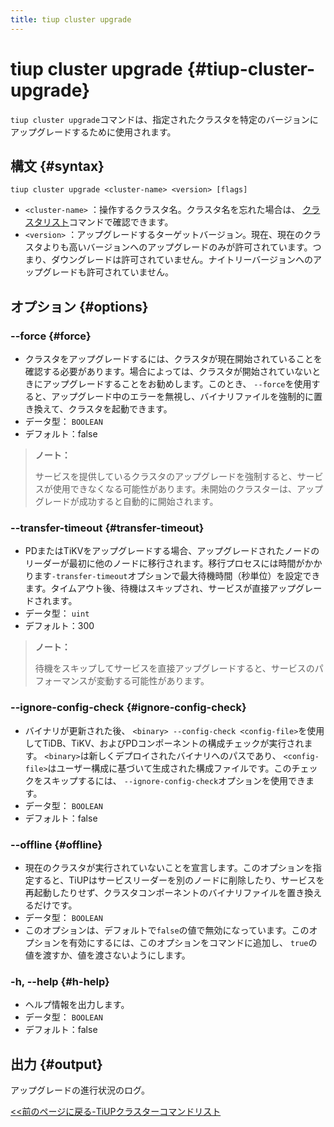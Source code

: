 ```yaml
---
title: tiup cluster upgrade
---
```


# tiup cluster upgrade {#tiup-cluster-upgrade}

`tiup cluster upgrade`コマンドは、指定されたクラスタを特定のバージョンにアップグレードするために使用されます。

## 構文 {#syntax}

```shell
tiup cluster upgrade <cluster-name> <version> [flags]
```

-   `<cluster-name>` ：操作するクラスタ名。クラスタ名を忘れた場合は、 [クラスタリスト](/tiup/tiup-component-cluster-list.md)コマンドで確認できます。
-   `<version>` ：アップグレードするターゲットバージョン。現在、現在のクラスタよりも高いバージョンへのアップグレードのみが許可されています。つまり、ダウングレードは許可されていません。ナイトリーバージョンへのアップグレードも許可されていません。

## オプション {#options}

### &#x20;--force {#force}

-   クラスタをアップグレードするには、クラスタが現在開始されていることを確認する必要があります。場合によっては、クラスタが開始されていないときにアップグレードすることをお勧めします。このとき、 `--force`を使用すると、アップグレード中のエラーを無視し、バイナリファイルを強制的に置き換えて、クラスタを起動できます。
-   データ型： `BOOLEAN`
-   デフォルト：false

> **ノート：**
>
> サービスを提供しているクラスタのアップグレードを強制すると、サービスが使用できなくなる可能性があります。未開始のクラスターは、アップグレードが成功すると自動的に開始されます。

### --transfer-timeout {#transfer-timeout}

-   PDまたはTiKVをアップグレードする場合、アップグレードされたノードのリーダーが最初に他のノードに移行されます。移行プロセスには時間がかかります`-transfer-timeout`オプションで最大待機時間（秒単位）を設定できます。タイムアウト後、待機はスキップされ、サービスが直接アップグレードされます。
-   データ型： `uint`
-   デフォルト：300

> **ノート：**
>
> 待機をスキップしてサービスを直接アップグレードすると、サービスのパフォーマンスが変動する可能性があります。

### --ignore-config-check {#ignore-config-check}

-   バイナリが更新された後、 `<binary> --config-check <config-file>`を使用してTiDB、TiKV、およびPDコンポーネントの構成チェックが実行されます。 `<binary>`は新しくデプロイされたバイナリへのパスであり、 `<config-file>`はユーザー構成に基づいて生成された構成ファイルです。このチェックをスキップするには、 `--ignore-config-check`オプションを使用できます。
-   データ型： `BOOLEAN`
-   デフォルト：false

### &#x20;--offline {#offline}

-   現在のクラスタが実行されていないことを宣言します。このオプションを指定すると、TiUPはサービスリーダーを別のノードに削除したり、サービスを再起動したりせず、クラスタコンポーネントのバイナリファイルを置き換えるだけです。
-   データ型： `BOOLEAN`
-   このオプションは、デフォルトで`false`の値で無効になっています。このオプションを有効にするには、このオプションをコマンドに追加し、 `true`の値を渡すか、値を渡さないようにします。

### -h, --help {#h-help}

-   ヘルプ情報を出力します。
-   データ型： `BOOLEAN`
-   デフォルト：false

## 出力 {#output}

アップグレードの進行状況のログ。

[&lt;&lt;前のページに戻る-TiUPクラスターコマンドリスト](/tiup/tiup-component-cluster.md#command-list)
